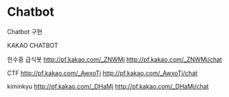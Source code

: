 # Chatbot
Chatbot 구현

KAKAO CHATBOT

한수중 급식봇
http://pf.kakao.com/_ZNWMj
http://pf.kakao.com/_ZNWMj/chat

CTF
http://pf.kakao.com/_AwxoTj
http://pf.kakao.com/_AwxoTj/chat

kiminkyu
http://pf.kakao.com/_DHaMj
http://pf.kakao.com/_DHaMj/chat
